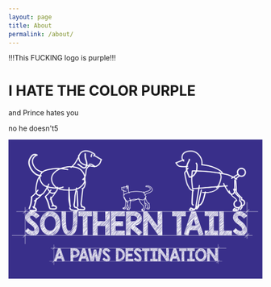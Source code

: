 ```yaml
---
layout: page
title: About
permalink: /about/
---
```


!!!This FUCKING logo is purple!!!

# I HATE THE COLOR PURPLE

<p class="uk-alert-primary">and Prince hates you</p>
<p class="uk-alert-primary">no he doesn't5</p>

![Southern Paws Logo](/assets/logo_small.svg)
